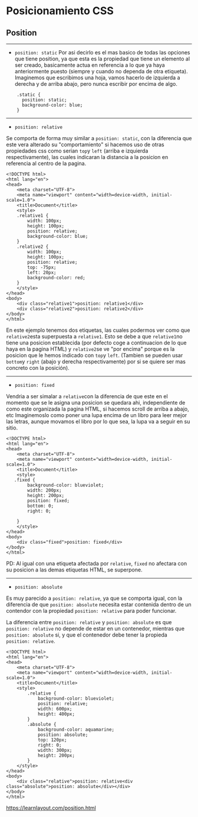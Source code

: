 # Posicionamiento CSS

## Position
---
* `position: static`
Por asi decirlo es el
mas basico de todas las opciones que tiene position, ya que esta es la propiedad que tiene un elemento al ser creado, basicamente actua en referencia a lo que ya haya anteriormente puesto (siempre y cuando no dependa de otra etiqueta). Imaginemos que escribimos una hoja, vamos hacerlo de izquierda a derecha y de arriba abajo, pero nunca escribir por encima de algo.
```
    .static {
      position: static;
      background-color: blue;
    }
```
---
* `position: relative`

Se comporta de forma muy similar a `position: static`, con la diferencia que este vera alterado su "comportamiento" si hacemos uso de otras propiedades css como serian `top`y `left` (arriba e izquierda respectivamente), las cuales indicaran la distancia a la posicion en referencia al centro de la pagina.
```
<!DOCTYPE html>
<html lang="en">
<head>
    <meta charset="UTF-8">
    <meta name="viewport" content="width=device-width, initial-scale=1.0">
    <title>Document</title>
    <style>
    .relative1 {
        width: 100px;
        height: 100px;
        position: relative;
        background-color: blue;
    }
    .relative2 {
        width: 100px;
        height: 100px;
        position: relative;
        top: -75px;
        left: 20px;
        background-color: red;
    }
    </style>
</head>
<body>
    <div class="relative1">position: relative1</div>
    <div class="relative2">position: relative2</div>
</body>
</html>
```
En este ejemplo tenemos dos etiquetas, las cuales podermos ver como que `relative2`esta superpuesta a `relative1`. Esto se debe a que `relative1`no tiene una posicion establecida (por defecto coge a continuacion de lo que haya en la pagina HTML) y `relative2`se ve "por encima" porque es la posicion que le hemos indicado con `top`y `left`. (Tambien se pueden usar `bottom`y `right` (abajo y derecha respectivamente) por si se quiere ser mas concreto con la posición).

---
* `position: fixed`

Vendria a ser simalar a `relative`con la diferencia de que este en el momento que se le asigna una posicion se quedara ahi, independiente de como este organizada la pagina HTML, si hacemos scroll de arriba a abajo, etc
Imaginemoslo como poner una lupa encima de un libro para leer mejor las letras, aunque movamos el libro por lo que sea, la lupa va a seguir en su sitio.
```
<!DOCTYPE html>
<html lang="en">
<head>
    <meta charset="UTF-8">
    <meta name="viewport" content="width=device-width, initial-scale=1.0">
    <title>Document</title>
    <style>
   .fixed {
        background-color: blueviolet;
        width: 200px;
        height: 200px; 
        position: fixed;
        bottom: 0;
        right: 0;
        
    } 
    </style>
</head>
<body>
    <div class="fixed">position: fixed</div>
</body>
</html>
```
PD: Al igual con una etiqueta afectada por `relative`, `fixed` no afectara con su posicion a las demas etiquetas HTML, se superpone.

---

* `position: absolute`

Es muy parecido a `position: relative`, ya que se comporta igual, con la diferencia de que `position: absolute` necesita estar contenida dentro de un contendor con la propiedad `position: relative` para poder funcionar.

La diferencia entre `position: relative` y `position: absolute` es que `position: relative` no depende de estar en un contenedor, mientras que `position: absolute` si, y que el contenedor debe tener la propieda `position: relative`.
```
<!DOCTYPE html>
<html lang="en">
<head>
    <meta charset="UTF-8">
    <meta name="viewport" content="width=device-width, initial-scale=1.0">
    <title>Document</title>
    <style>
        .relative {
            background-color: blueviolet;
            position: relative;
            width: 600px;
            height: 400px;
        }
        .absolute {
            background-color: aquamarine;
            position: absolute;
            top: 120px;
            right: 0;
            width: 300px;
            height: 200px;
        }
    </style>
</head>
<body>
    <div class="relative">position: relative<div class="absolute">position: absolute</div></div>
</body>
</html>
```


https://learnlayout.com/position.html